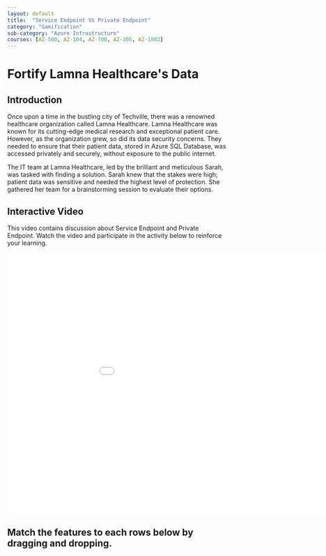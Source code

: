 ```yaml
---
layout: default
title:  "Service Endpoint Vs Private Endpoint"
category: "Gamification"
sub-category: "Azure Infrastructure"
courses: [AZ-500, AZ-104, AZ-700, AZ-305, AZ-1002]
---
```

# Fortify Lamna Healthcare's Data

## Introduction

Once upon a time in the bustling city of Techville, there was a renowned healthcare organization called Lamna Healthcare. 
Lamna Healthcare was known for its cutting-edge medical research and exceptional patient care. However, as the organization grew, so did its data security concerns. They needed to ensure that their patient data, stored in Azure SQL Database, was accessed privately and securely, without exposure to the public internet.

The IT team at Lamna Healthcare, led by the brilliant and meticulous Sarah, was tasked with finding a solution. Sarah knew that the stakes were high; patient data was sensitive and needed the highest level of protection. She gathered her team for a brainstorming session to evaluate their options.

## Interactive Video

This video contains discussion about Service Endpoint and Private Endpoint. Watch the video and participate in the activity below to reinforce your learning.

<iframe class="smart-player-embed-iframe" id="embeddedSmartPlayerInstance" src="/iengage/project-files/gamification/Azure Infrastructure/videos/LamnaHealthcare/LlamaHealthcare-CC_player.html?embedIFrameId=embeddedSmartPlayerInstance" width="1024" height="600" scrolling="no" frameborder="0" webkitAllowFullScreen mozallowfullscreen allowFullScreen></iframe>


## Match the features to each rows below by dragging and dropping.

<html lang="en">
<head>
    <meta charset="UTF-8">
    <meta name="viewport" content="width=device-width, initial-scale=1.0">
    <title>Drag and Drop Text Example</title>
    <style>

        .draggable-text {
            display: inline-block;
            margin: 10px;
            padding: 10px 20px;
            border: 2px solid #ccc;
            border-radius: 5px;
            background-color: #fff;
            cursor: pointer;
            box-shadow: 0 4px 6px rgba(0, 0, 0, 0.1);
            transition: background-color 0.3s, transform 0.3s;
        }
        .draggable-text:hover {
            background-color: #e0e0e0;
            transform: scale(1.05);
        }
        .drop-area {
            width: 300px;
            height: 50px;
            border: 2px dashed #ccc;
            border-radius: 5px;
            margin: 10px;
            display: inline-block;
            vertical-align: top;
            background-color: #fafafa;
            box-shadow: 0 4px 6px rgba(0, 0, 0, 0.1);
            transition: background-color 0.3s, border-color 0.3s;
        }
        .drop-area:hover {
            background-color: #f0f0f0;
            border-color: #bbb;
        }
        .drop-area.correct {
            background-color: #d4edda;
            border-color: #c3e6cb;
        }
        .drop-area.incorrect {
            background-color: #f8d7da;
            border-color: #f5c6cb;
        }
        #message {
            font-size: 1.2em;
            margin-top: 20px;
            padding: 10px;
            border-radius: 5px;
            display: inline-block;
        }
    #message.correct {
            color: #155724;
            background-color: #d4edda;
            border: 1px solid #c3e6cb;
    }
    #message.incorrect {
            color: #721c24;
            background-color: #f8d7da;
            border: 1px solid #f5c6cb;
    }

     .drop-area-container {
        display: grid;
        grid-template-columns: repeat(3, 1fr);
        gap: 10px; /* Adjust the gap between the blocks as needed */
    }
    </style>
</head>
<body>
    <div>
        <div class="draggable-text" draggable="true" ondragstart="drag(event)" id="1">Does not natively support cross-tenant connectivity</div>
        <div class="draggable-text" draggable="true" ondragstart="drag(event)" id="2">Connect to services across different Microsoft Entra tenants</div>
        <div class="draggable-text" draggable="true" ondragstart="drag(event)" id="3">Supports a wide range of Azure services</div>
        <div class="draggable-text" draggable="true" ondragstart="drag(event)" id="4">Supports fewer Azure services</div>
        <div class="draggable-text" draggable="true" ondragstart="drag(event)" id="5">Expensive solution due to the additional infrastructurerequired</div>
        <div class="draggable-text" draggable="true" ondragstart="drag(event)" id="6">Free of costU</div>
        <div class="draggable-text" draggable="true" ondragstart="drag(event)" id="7">Maps to a single resource</div>
        <div class="draggable-text" draggable="true" ondragstart="drag(event)" id="8">Provide access to multiple instances of a service</div>
        <div class="draggable-text" draggable="true" ondragstart="drag(event)" id="9">Uses a private IP address from your virtual network to connect to Azure service</div>
        <div class="draggable-text" draggable="true" ondragstart="drag(event)" id="10">Routes traffic through the Azure backbone network, but uses public IP address of the Azure service</div>
        <div class="draggable-text" draggable="true" ondragstart="drag(event)" id="11">Uses public DNS names to resolve the service's public IP address</div>
         <div class="draggable-text" draggable="true" ondragstart="drag(event)" id="12">Uses private DNS zones to resolve the private IP address of the service</div>
    </div>

    <div>
        <p><b>Service Endpoint</b></p>
        <div class="drop-area-container">
        <div class="drop-area" ondrop="drop(event)" ondragover="allowDrop(event)" data-answer="1,4,6,8,10,11"></div>
        <div class="drop-area" ondrop="drop(event)" ondragover="allowDrop(event)" data-answer="1,4,6,8,10,11"></div>
        <div class="drop-area" ondrop="drop(event)" ondragover="allowDrop(event)" data-answer="1,4,6,8,10,11"></div>
        <div class="drop-area" ondrop="drop(event)" ondragover="allowDrop(event)" data-answer="1,4,6,8,10,11"></div>
        <div class="drop-area" ondrop="drop(event)" ondragover="allowDrop(event)" data-answer="1,4,6,8,10,11"></div>
        <div class="drop-area" ondrop="drop(event)" ondragover="allowDrop(event)" data-answer="1,4,6,8,10,11"></div>
          </div>
        <p class="message"></p>
    </div>

    <div>
        <p><b>Private Endpoint</b></p>
         <div class="drop-area-container">
        <div class="drop-area" ondrop="drop(event)" ondragover="allowDrop(event)" data-answer="2,3,5,7,9,12"></div>
        <div class="drop-area" ondrop="drop(event)" ondragover="allowDrop(event)" data-answer="2,3,5,7,9,12"></div>
        <div class="drop-area" ondrop="drop(event)" ondragover="allowDrop(event)" data-answer="2,3,5,7,9,12"></div>
        <div class="drop-area" ondrop="drop(event)" ondragover="allowDrop(event)" data-answer="2,3,5,7,9,12"></div>
        <div class="drop-area" ondrop="drop(event)" ondragover="allowDrop(event)" data-answer="2,3,5,7,9,12"></div>        
        <div class="drop-area" ondrop="drop(event)" ondragover="allowDrop(event)" data-answer="2,3,5,7,9,12"></div>        
        </div>
        <p class="message"></p>
    </div>


    <script>
        function allowDrop(event) {
            event.preventDefault();
        }

        function drag(event) {
            event.dataTransfer.setData("text", event.target.id);
        }


    function drop(event) {
    event.preventDefault();
    var data = event.dataTransfer.getData("text");
    var draggedElement = document.getElementById(data);
    var dropAreaAnswers = event.target.getAttribute("data-answer").split(",");
    var messageElement = event.target.closest('div').querySelector('.message');

    if (event.target.children.length === 0) {
        if (dropAreaAnswers.includes(draggedElement.id)) {
            event.target.appendChild(draggedElement);
            event.target.classList.add("correct");
            event.target.classList.remove("incorrect");
            messageElement.innerText = "Correct!";
            messageElement.classList.add("correct");
            messageElement.classList.remove("incorrect");
        } else {
            event.target.classList.add("incorrect");
            event.target.classList.remove("correct");
            messageElement.innerText = "Error: Incorrect match.";
            messageElement.classList.add("incorrect");
            messageElement.classList.remove("correct");
        }
    } else {
        alert("This drop area is already occupied.");
    }
}

    </script>
</body>
